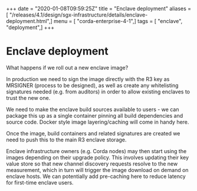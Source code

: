 +++
date = "2020-01-08T09:59:25Z"
title = "Enclave deployment"
aliases = [ "/releases/4.1/design/sgx-infrastructure/details/enclave-deployment.html",]
menu = [ "corda-enterprise-4-1",]
tags = [ "enclave", "deployment",]
+++


# Enclave deployment

What happens if we roll out a new enclave image?

In production we need to sign the image directly with the R3 key as MRSIGNER (process to be designed), as well as create
            any whitelisting signatures needed (e.g. from auditors) in order to allow existing enclaves to trust the new one.

We need to make the enclave build sources available to users - we can package this up as a single container pinning all
            build dependencies and source code. Docker style image layering/caching will come in handy here.

Once the image, build containers and related signatures are created we need to push this to the main R3 enclave storage.

Enclave infrastructure owners (e.g. Corda nodes) may then start using the images depending on their upgrade policy. This
            involves updating their key value store so that new channel discovery requests resolve to the new measurement, which in
            turn will trigger the image download on demand on enclave hosts. We can potentially add pre-caching here to reduce
            latency for first-time enclave users.


